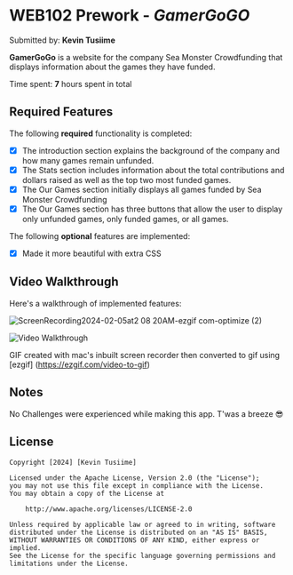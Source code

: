 # WEB102 Prework - *GamerGoGO*

Submitted by: **Kevin Tusiime**

**GamerGoGo** is a website for the company Sea Monster Crowdfunding that displays information about the games they have funded.

Time spent: **7** hours spent in total

## Required Features

The following **required** functionality is completed:

* [x] The introduction section explains the background of the company and how many games remain unfunded.
* [x] The Stats section includes information about the total contributions and dollars raised as well as the top two most funded games.
* [x] The Our Games section initially displays all games funded by Sea Monster Crowdfunding
* [x] The Our Games section has three buttons that allow the user to display only unfunded games, only funded games, or all games.

The following **optional** features are implemented:

* [x] Made it more beautiful with extra CSS

## Video Walkthrough

Here's a walkthrough of implemented features:

![ScreenRecording2024-02-05at2 08 20AM-ezgif com-optimize (2)](https://github.com/rtusiime/web102_prework/assets/59295504/41fb79bc-9e9f-42a6-95bc-a4ffecd5dec2)



<img src='[https://imgur.com/a/vhT63o4](https://imgur.com/a/vhT63o4)' title='Video Walkthrough' width='' alt='Video Walkthrough' />


<!-- Replace this with whatever GIF tool you used! -->
GIF created with mac's inbuilt screen recorder then converted to gif using [ezgif] (https://ezgif.com/video-to-gif)
<!-- Recommended tools:
[Kap](https://getkap.co/) for macOS
[ScreenToGif](https://www.screentogif.com/) for Windows
[peek](https://github.com/phw/peek) for Linux. -->

## Notes

No Challenges were experienced while making this app. T'was a breeze 😎

## License

    Copyright [2024] [Kevin Tusiime]

    Licensed under the Apache License, Version 2.0 (the "License");
    you may not use this file except in compliance with the License.
    You may obtain a copy of the License at

        http://www.apache.org/licenses/LICENSE-2.0

    Unless required by applicable law or agreed to in writing, software
    distributed under the License is distributed on an "AS IS" BASIS,
    WITHOUT WARRANTIES OR CONDITIONS OF ANY KIND, either express or implied.
    See the License for the specific language governing permissions and
    limitations under the License.
